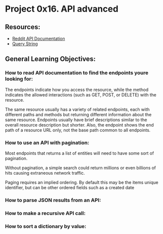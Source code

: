 #	Project 0x16. API advanced

## Resources:
* [Reddit API Documentation](https://intranet.hbtn.io/rltoken/odMvR9obKnQCx5EaM6_YFA)
* [Query String](https://intranet.hbtn.io/rltoken/KtHEZIjOvJXYtufkJE1r4A)


## General Learning Objectives:

### How to read API documentation to find the endpoints youre looking for:
The endpoints indicate how you access the resource, while the method indicates the allowed interactions (such as GET, POST, or DELETE) with the resource.

The same resource usually has a variety of related endpoints, each with different paths and methods but returning different information about the same resource. Endpoints usually have brief descriptions similar to the overall resource description but shorter. Also, the endpoint shows the end path of a resource URL only, not the base path common to all endpoints.

### How to use an API with pagination:
Most endpoints that returns a list of entities will need to have some sort of pagination.

Without pagination, a simple search could return millions or even billions of hits causing extraneous network traffic.

Paging requires an implied ordering. By default this may be the items unique identifier, but can be other ordered fields such as a created date

### How to parse JSON results from an API:


### How to make a recursive API call:

### How to sort a dictionary by value:
